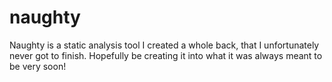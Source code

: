 # naughty
Naughty is a static analysis tool I created a whole back, that I unfortunately never got to finish. Hopefully be creating it into what it was always meant to be very soon!
